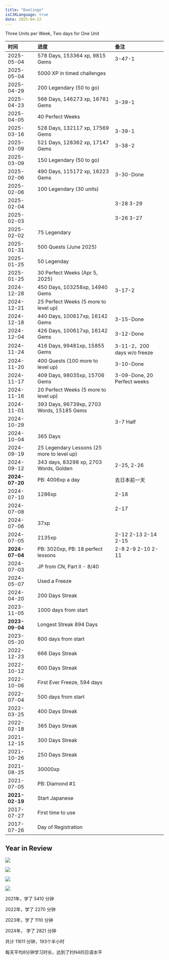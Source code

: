 ```yaml
---
title: "Duolingo"
isCJKLanguage: true
date: 2025-04-22
---
```


Three Units per Week, Two days for One Unit

|时间      |进度                                        |备注                                     |
|:---------|:------------------------------------------|:----------------------------------------|
|2025-05-04|  578 Days, 153364 xp, 9815 Gems           |      3-47-1                             |
|2025-05-04|  5000 XP in timed challenges              |                                         |
|2025-04-29|  200 Legendary (50 to go)                 |                                         |
|2025-04-23|  566 Days, 146273 xp, 16781 Gems          |       3-39-1                            |
|2025-04-05|  40 Perfect Weeks                         |                                         |
|2025-03-16|  528 Days, 132117 xp, 17569 Gems          |       3-39-1                            |
|2025-03-09|  521 Days, 128362 xp, 17147 Gems          |       3-38-2                            |
|2025-03-09|  150 Legendary (50 to go)                 |                                         |
|2025-02-06|  490 Days, 115172 xp, 16223 Gems          |       3-30-Done                         |
|2025-02-06|  100 Legendary (30 units)                 |                                         |
|2025-02-04|                                           |       3-28 3-29                         |
|2025-02-03|                                           |       3-26 3-27                         |
|2025-02-02|  75 Legendary                             |                                         |
|2025-01-31|  500 Quests (June 2025)                   |                                         |
|2025-01-25|  50 Legenday                              |                                         |
|2025-01-25|  30 Perfect Weeks (Apr 5, 2025)           |                                         |
|2024-12-28|  450 Days, 103258xp, 14940 Gems           |       3-17-2                            |
|2024-12-21|   25 Perfect Weeks (5 more to level up)   |                                         |
|2024-12-18|  440 Days, 100617xp, 16142 Gems           |       3-15-Done                         |
|2024-12-04|  426 Days, 100617xp, 16142 Gems           |       3-12-Done                         |
|2024-11-24|  416 Days, 99481xp, 15855 Gems            |       3-11-2，200 days w/o freeze       |
|2024-11-20|  400 Quests (100 more to level up)        |       3-10-Done                         |
|2024-11-17|  409 Days, 98035xp, 15706 Gems            |       3-09-Done, 20 Perfect weeks       |
|2024-11-16|   20 Perfect Weeks (5 more to level up)   |                                         |
|2024-11-01|  393 Days, 96739xp, 2703 Words, 15185 Gems  |                         |
|2024-10-29|                                         |           3-7 Half              |
|2024-10-04|  365 Days                               |                         |
|2024-09-19|  25 Legendary Lessons (25 more to level up)                     |             |
|2024-09-12|  343 days, 83298 xp, 2703 Words, Golden |  2-25, 2-26            |
|**2024-07-20** | PB: 4006xp a day                          |  去日本前一天            |
|2024-07-10| 1286xp                                  |   2-18                   |
|2024-07-08|                                         |   2-17                     |
|2024-07-06| 37xp                                    |                         |
|2024-07-05| 2135xp                                  |  2-12 2-13 2-14 2-15       |
|**2024-07-04** |  PB: 3020xp, PB: 18 perfect lessons   | 2-8 2-9 2-10 2-11 |
|2024-07-03| JP from CN, Part II - 8/40              |   |
|2024-05-07| Used a Freeze                            |                        |
|2024-04-20| 200 Days Streak ||
|2023-11-05| 1000 days from start ||
|**2023-09-04**| Longest Streak 894 Days                        |                         |
|2023-05-20| 800 days from start ||
|2022-12-23| 666 Days Streak ||
|2022-10-12| 600 Days Streak ||
|2022-10-06| First Ever Freeze, 594 days ||
|2022-07-04| 500 days from start ||
|2022-03-25| 400 Days Streak ||
|2022-02-18| 365 Days Streak ||
|2021-12-15| 300 Days Streak ||
|2021-10-26| 250 Days Streak ||
|2021-08-25| 30000xp ||
|2021-07-05| PB: Diamond #1                          |                         |
|**2021-02-19**| Start Japanese                          |                         |
|2017-07-27| First time to use                             |                         |
|2017-07-26| Day of Registration                                   |                         |


## Year in Review

![](../pages/img/duo2021.PNG)

![](../pages/img/duo2022.jpeg)

![](../pages/img/duo2023.JPG)

![](../pages/img/duo2024.PNG)

2021年，学了 5410 分钟

2022年，学了 2270 分钟

2023年，学了 1110 分钟

2024年， 学了 2821 分钟

共计 11611 分钟，193个半小时

每天平均8分钟学习时长，达到了约N4的日语水平